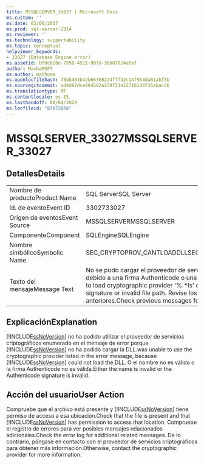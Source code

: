 ```yaml
---
title: MSSQLSERVER_33027 | Microsoft Docs
ms.custom: ''
ms.date: 03/06/2017
ms.prod: sql-server-2014
ms.reviewer: ''
ms.technology: supportability
ms.topic: conceptual
helpviewer_keywords:
- 33027 (Database Engine error)
ms.assetid: bfdc626e-7958-4511-987d-3b687824e8af
author: MashaMSFT
ms.author: mathoma
ms.openlocfilehash: f6bb461b42b66368224fffd2c14f9b4da61abf5b
ms.sourcegitcommit: ad4d92dce894592a259721a1571b1d8736abacdb
ms.translationtype: MT
ms.contentlocale: es-ES
ms.lasthandoff: 08/04/2020
ms.locfileid: "87672056"
---
```

# <a name="mssqlserver_33027"></a><span data-ttu-id="70a77-102">MSSQLSERVER_33027</span><span class="sxs-lookup"><span data-stu-id="70a77-102">MSSQLSERVER_33027</span></span>
    
## <a name="details"></a><span data-ttu-id="70a77-103">Detalles</span><span class="sxs-lookup"><span data-stu-id="70a77-103">Details</span></span>  
  
|||  
|-|-|  
|<span data-ttu-id="70a77-104">Nombre de producto</span><span class="sxs-lookup"><span data-stu-id="70a77-104">Product Name</span></span>|<span data-ttu-id="70a77-105">SQL Server</span><span class="sxs-lookup"><span data-stu-id="70a77-105">SQL Server</span></span>|  
|<span data-ttu-id="70a77-106">Id. de evento</span><span class="sxs-lookup"><span data-stu-id="70a77-106">Event ID</span></span>|<span data-ttu-id="70a77-107">33027</span><span class="sxs-lookup"><span data-stu-id="70a77-107">33027</span></span>|  
|<span data-ttu-id="70a77-108">Origen de eventos</span><span class="sxs-lookup"><span data-stu-id="70a77-108">Event Source</span></span>|<span data-ttu-id="70a77-109">MSSQLSERVER</span><span class="sxs-lookup"><span data-stu-id="70a77-109">MSSQLSERVER</span></span>|  
|<span data-ttu-id="70a77-110">Componente</span><span class="sxs-lookup"><span data-stu-id="70a77-110">Component</span></span>|<span data-ttu-id="70a77-111">SQLEngine</span><span class="sxs-lookup"><span data-stu-id="70a77-111">SQLEngine</span></span>|  
|<span data-ttu-id="70a77-112">Nombre simbólico</span><span class="sxs-lookup"><span data-stu-id="70a77-112">Symbolic Name</span></span>|<span data-ttu-id="70a77-113">SEC_CRYPTOPROV_CANTLOADDLL</span><span class="sxs-lookup"><span data-stu-id="70a77-113">SEC_CRYPTOPROV_CANTLOADDLL</span></span>|  
|<span data-ttu-id="70a77-114">Texto del mensaje</span><span class="sxs-lookup"><span data-stu-id="70a77-114">Message Text</span></span>|<span data-ttu-id="70a77-115">No se pudo cargar el proveedor de servicios criptográficos '%.\*ls' debido a una firma Authenticode o una ruta de archivo no válida.</span><span class="sxs-lookup"><span data-stu-id="70a77-115">Failed to load cryptographic provider '%.\*ls' due to an invalid Authenticode signature or invalid file path.</span></span> <span data-ttu-id="70a77-116">Revise los mensajes de otros errores anteriores.</span><span class="sxs-lookup"><span data-stu-id="70a77-116">Check previous messages for other failures.</span></span>|  
  
## <a name="explanation"></a><span data-ttu-id="70a77-117">Explicación</span><span class="sxs-lookup"><span data-stu-id="70a77-117">Explanation</span></span>  
 [!INCLUDE[ssNoVersion](../../includes/ssnoversion-md.md)] <span data-ttu-id="70a77-118">no ha podido utilizar el proveedor de servicios criptográficos enumerado en el mensaje de error porque [!INCLUDE[ssNoVersion](../../includes/ssnoversion-md.md)] no ha podido cargar la DLL.</span><span class="sxs-lookup"><span data-stu-id="70a77-118">was unable to use the cryptographic provider listed in the error message, because [!INCLUDE[ssNoVersion](../../includes/ssnoversion-md.md)] could not load the DLL.</span></span> <span data-ttu-id="70a77-119">O el nombre no es válido o la firma Authenticode no es válida.</span><span class="sxs-lookup"><span data-stu-id="70a77-119">Either the name is invalid or the Authenticode signature is invalid.</span></span>  
  
## <a name="user-action"></a><span data-ttu-id="70a77-120">Acción del usuario</span><span class="sxs-lookup"><span data-stu-id="70a77-120">User Action</span></span>  
 <span data-ttu-id="70a77-121">Compruebe que el archivo está presente y [!INCLUDE[ssNoVersion](../../includes/ssnoversion-md.md)] tiene permiso de acceso a esa ubicación.</span><span class="sxs-lookup"><span data-stu-id="70a77-121">Check that the file is present and that [!INCLUDE[ssNoVersion](../../includes/ssnoversion-md.md)] has permission to access that location.</span></span> <span data-ttu-id="70a77-122">Compruebe el registro de errores para ver posibles mensajes relacionados adicionales.</span><span class="sxs-lookup"><span data-stu-id="70a77-122">Check the error log for additional related messages.</span></span> <span data-ttu-id="70a77-123">De lo contrario, póngase en contacto con el proveedor de servicios criptográficos para obtener más información.</span><span class="sxs-lookup"><span data-stu-id="70a77-123">Otherwise, contact the cryptographic provider for more information.</span></span>  
  
  
